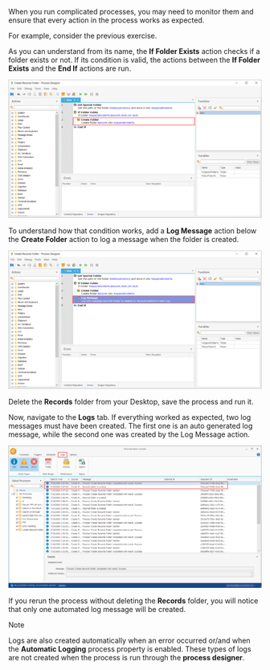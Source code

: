 When you run complicated processes, you may need to monitor them and ensure that every action in the process works as expected.

For example, consider the previous exercise.

As you can understand from its name, the **If Folder Exists** action checks if a folder exists or not. If its condition is valid, the actions between the **If Folder Exists** and the **End If** actions are run.

![Screenshot of the previously created Process.](..\media\image-34.png)

To understand how that condition works, add a **Log Message** action below the **Create Folder** action to log a message when the folder is created.

![Screenshot of the Process Designer Log Message action.](..\media\image-35.png)

Delete the **Records** folder from your Desktop, save the process and run it.

Now, navigate to the **Logs** tab. If everything worked as expected, two log messages must have been created. The first one is an auto generated log message, while the second one was created by the Log Message action.

![Screenshot of the Logs tab in the console.](..\media\image-36.png)

If you rerun the process without deleting the **Records** folder, you will notice that only one automated log message will be created.

> [!NOTE]
> Logs are also created automatically when an error occurred or/and when the **Automatic Logging** process property is enabled. These types of logs are not created when the process is run through the **process designer**.

